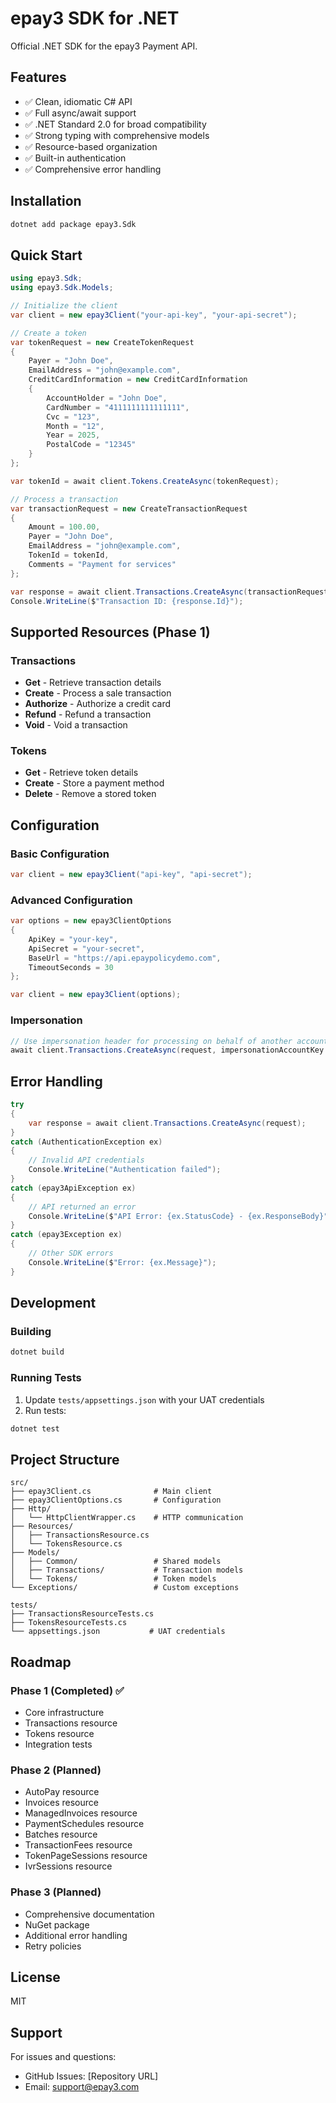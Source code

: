 # epay3 SDK for .NET

Official .NET SDK for the epay3 Payment API.

## Features

- ✅ Clean, idiomatic C# API
- ✅ Full async/await support
- ✅ .NET Standard 2.0 for broad compatibility
- ✅ Strong typing with comprehensive models
- ✅ Resource-based organization
- ✅ Built-in authentication
- ✅ Comprehensive error handling

## Installation

```bash
dotnet add package epay3.Sdk
```

## Quick Start

```csharp
using epay3.Sdk;
using epay3.Sdk.Models;

// Initialize the client
var client = new epay3Client("your-api-key", "your-api-secret");

// Create a token
var tokenRequest = new CreateTokenRequest
{
    Payer = "John Doe",
    EmailAddress = "john@example.com",
    CreditCardInformation = new CreditCardInformation
    {
        AccountHolder = "John Doe",
        CardNumber = "4111111111111111",
        Cvc = "123",
        Month = "12",
        Year = 2025,
        PostalCode = "12345"
    }
};

var tokenId = await client.Tokens.CreateAsync(tokenRequest);

// Process a transaction
var transactionRequest = new CreateTransactionRequest
{
    Amount = 100.00,
    Payer = "John Doe",
    EmailAddress = "john@example.com",
    TokenId = tokenId,
    Comments = "Payment for services"
};

var response = await client.Transactions.CreateAsync(transactionRequest);
Console.WriteLine($"Transaction ID: {response.Id}");
```

## Supported Resources (Phase 1)

### Transactions
- **Get** - Retrieve transaction details
- **Create** - Process a sale transaction
- **Authorize** - Authorize a credit card
- **Refund** - Refund a transaction
- **Void** - Void a transaction

### Tokens
- **Get** - Retrieve token details
- **Create** - Store a payment method
- **Delete** - Remove a stored token

## Configuration

### Basic Configuration
```csharp
var client = new epay3Client("api-key", "api-secret");
```

### Advanced Configuration
```csharp
var options = new epay3ClientOptions
{
    ApiKey = "your-key",
    ApiSecret = "your-secret",
    BaseUrl = "https://api.epaypolicydemo.com",
    TimeoutSeconds = 30
};

var client = new epay3Client(options);
```

### Impersonation
```csharp
// Use impersonation header for processing on behalf of another account
await client.Transactions.CreateAsync(request, impersonationAccountKey: "account-key");
```

## Error Handling

```csharp
try
{
    var response = await client.Transactions.CreateAsync(request);
}
catch (AuthenticationException ex)
{
    // Invalid API credentials
    Console.WriteLine("Authentication failed");
}
catch (epay3ApiException ex)
{
    // API returned an error
    Console.WriteLine($"API Error: {ex.StatusCode} - {ex.ResponseBody}");
}
catch (epay3Exception ex)
{
    // Other SDK errors
    Console.WriteLine($"Error: {ex.Message}");
}
```

## Development

### Building
```bash
dotnet build
```

### Running Tests
1. Update `tests/appsettings.json` with your UAT credentials
2. Run tests:
```bash
dotnet test
```

## Project Structure

```
src/
├── epay3Client.cs              # Main client
├── epay3ClientOptions.cs       # Configuration
├── Http/
│   └── HttpClientWrapper.cs    # HTTP communication
├── Resources/
│   ├── TransactionsResource.cs
│   └── TokensResource.cs
├── Models/
│   ├── Common/                 # Shared models
│   ├── Transactions/           # Transaction models
│   └── Tokens/                 # Token models
└── Exceptions/                 # Custom exceptions

tests/
├── TransactionsResourceTests.cs
├── TokensResourceTests.cs
└── appsettings.json           # UAT credentials
```

## Roadmap

### Phase 1 (Completed) ✅
- Core infrastructure
- Transactions resource
- Tokens resource
- Integration tests

### Phase 2 (Planned)
- AutoPay resource
- Invoices resource
- ManagedInvoices resource
- PaymentSchedules resource
- Batches resource
- TransactionFees resource
- TokenPageSessions resource
- IvrSessions resource

### Phase 3 (Planned)
- Comprehensive documentation
- NuGet package
- Additional error handling
- Retry policies

## License

MIT

## Support

For issues and questions:
- GitHub Issues: [Repository URL]
- Email: support@epay3.com
